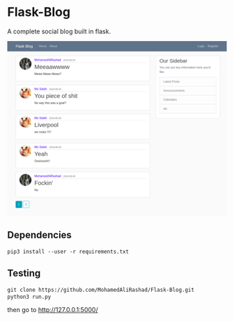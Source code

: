 # Flask-Blog
A complete social blog built in flask.

<p align="left">
  <img src="https://github.com/MohamedAliRashad/Flask-Blog/blob/master/Demo.png" width="700" title="Flask Blog">
</p>

## Dependencies 
```
pip3 install --user -r requirements.txt
```

## Testing
```
git clone https://github.com/MohamedAliRashad/Flask-Blog.git
python3 run.py
```
then go to http://127.0.0.1:5000/
